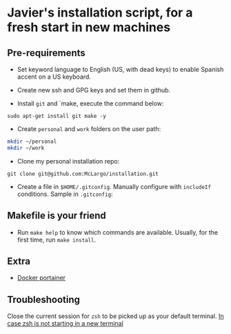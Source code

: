 # Javier's installation script, for a fresh start in new machines

## Pre-requirements

- Set keyword language to English (US, with dead keys) to enable Spanish accent
  on a US keyboard.

- Create new ssh and GPG keys and set them in github.

- Install `git` and `make, execute the command below:

`sudo apt-get install git make -y`

- Create `personal` and `work` folders on the user path:

```bash
mkdir ~/personal
mkdir ~/work
```

- Clone my personal installation repo:

`git clone git@github.com:McLargo/installation.git`

- Create a file in `$HOME/.gitconfig`. Manually configure with `includeIf`
conditions. Sample in `.gitconfig`:

## Makefile is your friend

- Run `make help` to know which commands are available. Usually, for the first
  time, run `make install`.

## Extra

- [Docker portainer](https://docs.portainer.io/v/ce-2.9/start/install/server/docker/linux)

## Troubleshooting

Close the current session for `zsh` to be picked up as your default terminal.
[In case zsh is not starting in a new terminal](https://dev.to/leamsigc/set-zsh-as-the-default-shell-in-your-terminal-3o7f)
